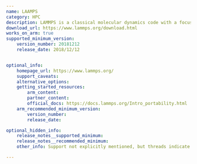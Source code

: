 ```yaml
---
name: LAAMPS
category: HPC
description: LAMMPS is a classical molecular dynamics code with a focus on materials modeling. It's an acronym for Large-scale Atomic/Molecular Massively Parallel Simulator.
download_url: https://www.lammps.org/download.html
works_on_arm: true
supported_minimum_version:
    version_number: 20181212
    release_date: 2018/12/12


optional_info:
    homepage_url: https://www.lammps.org/
    support_caveats:
    alternative_options:
    getting_started_resources:
        arm_content: 
        partner_content: 
        official_docs: https://docs.lammps.org/Intro_portability.html
    arm_recommended_minimum_version:
        version_number:
        release_date:

optional_hidden_info:
    release_notes__supported_minimum: 
    release_notes__recommended_minimum:
    other_info: Support not explicitly mentioned, but threads indicate this version and above work on Arm: https://pkgs.org/download/lammps and https://matsci.org/t/support-for-linux-arm64/37378.

---
```

